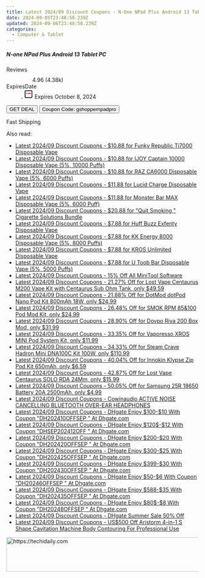 ```yaml
---
title: Latest 2024/09 Discount Coupons - N-One NPad Plus Android 13 Tablet PC
date: 2024-09-05T23:48:58.239Z
updated: 2024-09-06T23:48:58.239Z
categories:
  - Computer & Tablet
---
```



<div class="max-w-4xl mx-auto grid grid-cols-1 lg:max-w-5xl lg:gap-x-20 lg:grid-cols-2">
  <div class="relative p-3 col-start-1 row-start-1 flex flex-col-reverse rounded-lg bg-gradient-to-t from-black/75 via-black/0 sm:bg-none sm:row-start-2 sm:p-0 lg:row-start-1">
    <h5 class="mt-1 text-lg font-semibold text-white sm:text-slate-900 md:text-2xl dark:sm:text-white">N-one NPad Plus Android 13 Tablet PC</h5>
  </div>
  
  <div class="col-start-1 col-end-3 row-start-1 grid gap-4 sm:mb-6 sm:grid-cols-4 lg:col-start-2 lg:row-span-6 lg:row-end-6 lg:mb-0 lg:gap-6">
    
  </div>
  <dl class="row-start-2 mt-4 flex items-center text-xs font-medium sm:row-start-3 sm:mt-1 md:mt-2.5 lg:row-start-2">
    <dt class="sr-only">Reviews</dt>
    <dd class="flex items-center text-indigo-600 dark:text-indigo-400">
      <svg width="24" height="24" fill="none" aria-hidden="true" class="mr-1 stroke-current dark:stroke-indigo-500">
        <path d="m12 5 2 5h5l-4 4 2.103 5L12 16l-5.103 3L9 14l-4-4h5l2-5Z" stroke-width="2" stroke-linecap="round" stroke-linejoin="round" />
      </svg>
      <span>4.96 <span class="font-normal text-slate-400">(4.38k)</span></span>
    </dd>
    <dt class="sr-only">ExpiresDate</dt>
    <dd class="flex items-center">
      <svg width="2" height="2" aria-hidden="true" fill="currentColor" class="mx-3 text-slate-300">
        <circle cx="1" cy="1" r="1" />
      </svg>
      <svg width="24" height="24" viewBox="0 0 24 24" fill="none" stroke="currentColor" stroke-width="2">
        <rect x="3" y="3" width="18" height="18" rx="2" fill="#fff" />
        <path d="M6 10L18 10" stroke="red" stroke-width="2" fill="none" />
        <path d="M10 6L10 18" stroke="#fff" stroke-width="2" fill="none" />
      </svg>
      Expires October 8, 2024    </dd>
  </dl>
  <div class="col-start-1 row-start-3 mt-4 self-center sm:col-start-2 sm:row-span-2 sm:row-start-2 sm:mt-0 lg:col-start-1 lg:row-start-3 lg:row-end-4 lg:mt-6">
    <button type="button" onClick="javascript:window.open(decodeURIComponent('https%3A%2F%2Fwww.shareasale.com%2Fu.cfm%3Fd%3D1118279%26m%3D97331%26u%3D4338022'), '_blank');void(0);" class="rounded-lg bg-red-600 px-3 py-2 text-sm font-medium leading-6 text-white">GET DEAL</button>
    <button type="button" onClick="javascript:window.open(decodeURIComponent('https%3A%2F%2Fwww.shareasale.com%2Fu.cfm%3Fd%3D1118279%26m%3D97331%26u%3D4338022'), '_blank');void(0);" class="border-dashed border-2 border-indigo-600 bg-green-100 text-sm leading-6 font-medium py-2 px-3 rounded-lg">Coupon Code: gshoppernpadpro</button>
  </div>
  <p class="col-start-1 mt-4 text-sm leading-6 sm:col-span-2 lg:col-span-1 lg:row-start-4 lg:mt-6 dark:text-slate-400">
    Fast Shipping 
  </p>
</div>
<span class="atpl-alsoreadstyle">Also read:</span>
<div><ul>
<li><a href="https://coupons.techidaily.com/coupon-1083760-share-59344-sale/"><u>Latest 2024/09 Discount Coupons - $10.88 for Funky Republic Ti7000 Disposable Vape</u></a></li>
<li><a href="https://coupons.techidaily.com/coupon-1084491-share-59344-sale/"><u>Latest 2024/09 Discount Coupons - $10.88 for IJOY Captain 10000 Disposable Vape (5%, 10000 Puffs)</u></a></li>
<li><a href="https://coupons.techidaily.com/coupon-1083758-share-59344-sale/"><u>Latest 2024/09 Discount Coupons - $10.88 for RAZ CA6000 Disposable Vape (5%, 6000 Puffs)</u></a></li>
<li><a href="https://coupons.techidaily.com/coupon-1083761-share-59344-sale/"><u>Latest 2024/09 Discount Coupons - $11.88 for Lucid Charge Disposable Vape</u></a></li>
<li><a href="https://coupons.techidaily.com/coupon-1081569-share-59344-sale/"><u>Latest 2024/09 Discount Coupons - $11.88 for Monster Bar MAX Disposable Vape (5%, 6000 Puff)</u></a></li>
<li><a href="https://coupons.techidaily.com/coupon-1083762-share-59344-sale/"><u>Latest 2024/09 Discount Coupons - $20.88 for "Quit Smoking " Cigarette Solutions Bundle</u></a></li>
<li><a href="https://coupons.techidaily.com/coupon-1083530-share-59344-sale/"><u>Latest 2024/09 Discount Coupons - $7.88 for Huff Buzz Exfenty Disposable Vape</u></a></li>
<li><a href="https://coupons.techidaily.com/coupon-1083766-share-59344-sale/"><u>Latest 2024/09 Discount Coupons - $7.88 for KK Energy 8000 Disposable Vape (5%, 8000 Puffs)</u></a></li>
<li><a href="https://coupons.techidaily.com/coupon-1083757-share-59344-sale/"><u>Latest 2024/09 Discount Coupons - $7.88 for KROS Unlimited Disposable Vape</u></a></li>
<li><a href="https://coupons.techidaily.com/coupon-1081516-share-59344-sale/"><u>Latest 2024/09 Discount Coupons - $7.88 for U Toob Bar Disposable Vape (5%, 5000 Puffs)</u></a></li>
<li><a href="https://coupons.techidaily.com/coupon-884641-share-115521-sale/"><u>Latest 2024/09 Discount Coupons - 15% Off All MiniTool Software</u></a></li>
<li><a href="https://coupons.techidaily.com/coupon-967927-share-90958-sale/"><u>Latest 2024/09 Discount Coupons - 21.27% Off for Lost Vape Centaurus M200 Vape Kit with Centaurus Sub Ohm Tank, only $49.59</u></a></li>
<li><a href="https://coupons.techidaily.com/coupon-997665-share-90958-sale/"><u>Latest 2024/09 Discount Coupons - 21.88% Off for DotMod dotPod Nano Pod Kit 800mAh 18W, only $24.99</u></a></li>
<li><a href="https://coupons.techidaily.com/coupon-941775-share-90958-sale/"><u>Latest 2024/09 Discount Coupons - 26.48% Off for SMOK RPM 85&100 Pod Mod Kit, only $24.99</u></a></li>
<li><a href="https://coupons.techidaily.com/coupon-854798-share-90958-sale/"><u>Latest 2024/09 Discount Coupons - 28.90% Off for Dovpo Riva 200 Box Mod, only $31.99</u></a></li>
<li><a href="https://coupons.techidaily.com/coupon-823580-share-90958-sale/"><u>Latest 2024/09 Discount Coupons - 33.35% Off for Vaporesso XROS MINI Pod System Kit, only $11.99</u></a></li>
<li><a href="https://coupons.techidaily.com/coupon-875518-share-90958-sale/"><u>Latest 2024/09 Discount Coupons - 34.33% Off for Steam Crave Hadron Mini DNA100C Kit 100W, only $110.99</u></a></li>
<li><a href="https://coupons.techidaily.com/coupon-1037475-share-90958-sale/"><u>Latest 2024/09 Discount Coupons - 40.04% Off for Innokin Klypse Zip Pod Kit 650mAh, only $6.59</u></a></li>
<li><a href="https://coupons.techidaily.com/coupon-880263-share-90958-sale/"><u>Latest 2024/09 Discount Coupons - 42.87% Off for Lost Vape Centaurus SOLO RDA 24Mm, only $15.99</u></a></li>
<li><a href="https://coupons.techidaily.com/coupon-899319-share-90958-sale/"><u>Latest 2024/09 Discount Coupons - 50.05% Off for Samsung 25R 18650 Battery 20A 2500mAh, only $4.99</u></a></li>
<li><a href="https://coupons.techidaily.com/coupon-1251901-app-13794-impact/"><u>Latest 2024/09 Discount Coupons - Cowinaudio ACTIVE NOISE CANCELLING BLUETOOTH OVER-EAR HEADPHONES</u></a></li>
<li><a href="https://coupons.techidaily.com/coupon-2136715-app-12108-impact/"><u>Latest 2024/09 Discount Coupons - DHgate Enjoy $100-$10 With Coupon "DH202410OFFSEP " At Dhgate.com</u></a></li>
<li><a href="https://coupons.techidaily.com/coupon-2136718-app-12108-impact/"><u>Latest 2024/09 Discount Coupons - DHgate Enjoy $120$-$12 With Coupon "DHSEP202412OFF " At Dhgate.com</u></a></li>
<li><a href="https://coupons.techidaily.com/coupon-2136721-app-12108-impact/"><u>Latest 2024/09 Discount Coupons - DHgate Enjoy $200-$20 With Coupon "DH202420OFFSEP " At Dhgate.com</u></a></li>
<li><a href="https://coupons.techidaily.com/coupon-2136723-app-12108-impact/"><u>Latest 2024/09 Discount Coupons - DHgate Enjoy $300-$25 With Coupon "DH202425OFFSEP " At Dhgate.com</u></a></li>
<li><a href="https://coupons.techidaily.com/coupon-2136724-app-12108-impact/"><u>Latest 2024/09 Discount Coupons - DHgate Enjoy $399-$30 With Coupon "DH202430OFFSEP " At Dhgate.com</u></a></li>
<li><a href="https://coupons.techidaily.com/coupon-2136713-app-12108-impact/"><u>Latest 2024/09 Discount Coupons - DHgate Enjoy $50-$6 With Coupon "DH20246OFFSEP " At Dhgate.com</u></a></li>
<li><a href="https://coupons.techidaily.com/coupon-2136725-app-12108-impact/"><u>Latest 2024/09 Discount Coupons - DHgate Enjoy $588-$35 With Coupon "DH202435OFFSEP " At Dhgate.com</u></a></li>
<li><a href="https://coupons.techidaily.com/coupon-2136714-app-12108-impact/"><u>Latest 2024/09 Discount Coupons - DHgate Enjoy $80$-$8 With Coupon "DH20248OFFSEP " At Dhgate.com</u></a></li>
<li><a href="https://coupons.techidaily.com/coupon-1407764-app-12108-impact/"><u>Latest 2024/09 Discount Coupons - DHgate Summer Sale 50% Off</u></a></li>
<li><a href="https://coupons.techidaily.com/coupon-1084041-share-113233-sale/"><u>Latest 2024/09 Discount Coupons - US$500 Off Aristorm 4-in-1 S Shape Cavitation Machine Body Contouring For Professional Use</u></a></li>
</ul></div>

<ins class="adsbygoogle"
      style="display:block"
      data-ad-client="ca-pub-7571918770474297"
      data-ad-slot="8358498916"
      data-ad-format="auto"
      data-full-width-responsive="true"></ins>
<!-- affiliate ads begin -->
<a href="https://aidotcom.pxf.io/c/5597632/2134501/19576" target="_top" id="2134501">
  <img src="//a.impactradius-go.com/display-ad/19576-2134501" border="0" alt="https://techidaily.com" width="640" height="90"/>
</a>
<img height="0" width="0" src="https://aidotcom.pxf.io/i/5597632/2134501/19576" style="position:absolute;visibility:hidden;" border="0" />
<!-- affiliate ads end -->